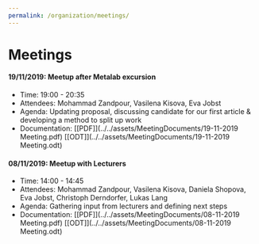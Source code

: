 ```yaml
---
permalink: /organization/meetings/
---
```


# Meetings

#### 19/11/2019: Meetup after Metalab excursion
- Time: 19:00 - 20:35
- Attendees: Mohammad Zandpour, Vasilena Kisova, Eva Jobst
- Agenda: Updating proposal, discussing candidate for our first article & developing a method to split up work
- Documentation: [\[PDF\]](../../assets/MeetingDocuments/19-11-2019 Meeting.pdf) [\[ODT\]](../../assets/MeetingDocuments/19-11-2019 Meeting.odt)

#### 08/11/2019: Meetup with Lecturers
- Time: 14:00 - 14:45
- Attendees: Mohammad Zandpour, Vasilena Kisova, Daniela Shopova, Eva Jobst, Christoph Derndorfer, Lukas Lang
- Agenda: Gathering input from lecturers and defining next steps
- Documentation: [\[PDF\]](../../assets/MeetingDocuments/08-11-2019 Meeting.pdf) [\[ODT\]](../../assets/MeetingDocuments/08-11-2019 Meeting.odt)

